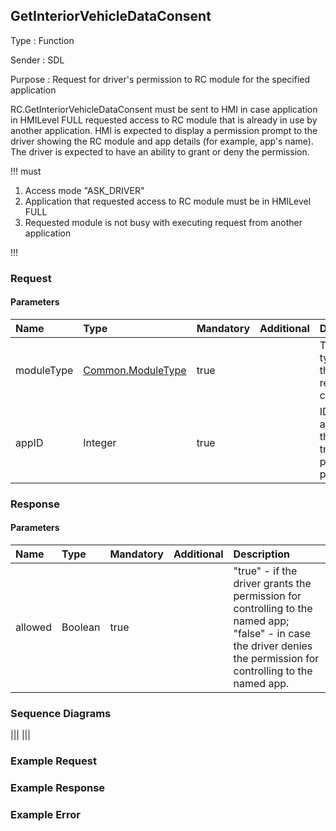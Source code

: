 ## GetInteriorVehicleDataConsent

Type
: Function

Sender
: SDL

Purpose
: Request for driver's permission to RC module for the specified application

RC.GetInteriorVehicleDataConsent must be sent to HMI in case application in HMILevel FULL requested access to RC module that is already in use by another application. 
HMI is expected to display a permission prompt to the driver showing the RC module and app details (for example, app's name).
The driver is expected to have an ability to grant or deny the permission.

!!! must

1. Access mode "ASK_DRIVER"
2. Application that requested access to RC module must be in HMILevel FULL
3. Requested module is not busy with executing request from another application

!!!

### Request

#### Parameters

|Name|Type|Mandatory|Additional|Description|
|:---|:---|:--------|:---------|:---------|
|moduleType|[Common.ModuleType](https://github.com/OlesiaV/sdl_hmi_integration_guidelines/blob/a118768fa9c6631e168f932919687196bd281f46/docs/Common/Enums/index.md)|true||The module type that the app requests to control|
|appID|Integer|true||ID of the application that triggers the permission prompt|

### Response

#### Parameters
|Name|Type|Mandatory|Additional|Description|
|:---|:---|:--------|:---------|:---------|
|allowed|Boolean|true||"true" - if the driver grants the permission for controlling to the named app; <br> "false" - in case the driver denies the permission for controlling to the named app.|

### Sequence Diagrams

|||
|||

### Example Request

### Example Response

### Example Error
